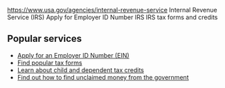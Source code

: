 

https://www.usa.gov/agencies/internal-revenue-service
Internal Revenue Service (IRS)
Apply for Employer ID Number IRS
IRS tax forms and credits

Popular services
----------------

* [Apply for an Employer ID Number (EIN)](https://www.irs.gov/businesses/small-businesses-self-employed/apply-for-an-employer-identification-number-ein-online)
* [Find popular tax forms](https://www.irs.gov/forms-instructions)
* [Learn about child and dependent tax credits](https://www.usa.gov/child-disaster-tax)
* [Find out how to find unclaimed money from the government](https://www.usa.gov/unclaimed-money)
